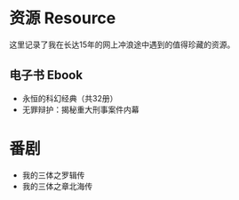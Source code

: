 # 资源 Resource

这里记录了我在长达15年的网上冲浪途中遇到的值得珍藏的资源。

## 电子书 Ebook

- 永恒的科幻经典（共32册）
- 无罪辩护：揭秘重大刑事案件内幕

# 番剧

- 我的三体之罗辑传
- 我的三体之章北海传